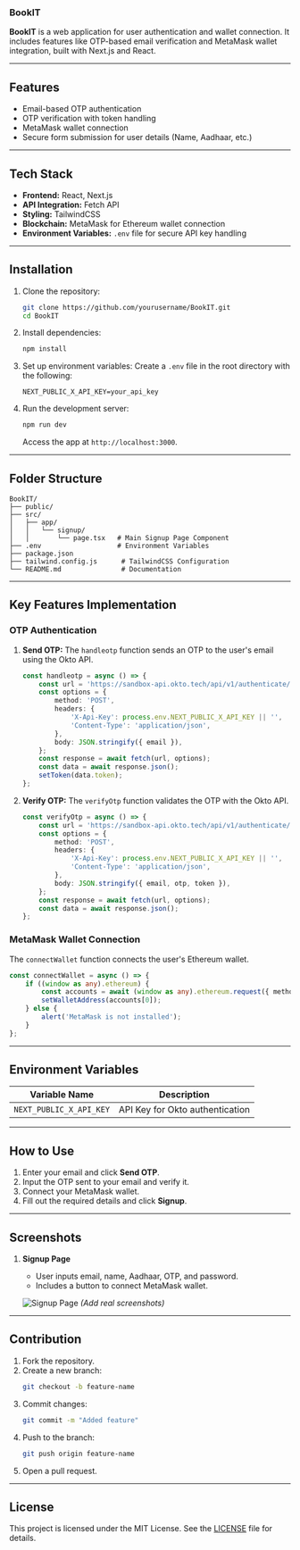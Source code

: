 ### BookIT

**BookIT** is a web application for user authentication and wallet connection. It includes features like OTP-based email verification and MetaMask wallet integration, built with Next.js and React. 

---

## Features
- Email-based OTP authentication
- OTP verification with token handling
- MetaMask wallet connection
- Secure form submission for user details (Name, Aadhaar, etc.)

---

## Tech Stack
- **Frontend:** React, Next.js
- **API Integration:** Fetch API
- **Styling:** TailwindCSS
- **Blockchain:** MetaMask for Ethereum wallet connection
- **Environment Variables:** `.env` file for secure API key handling

---

## Installation

1. Clone the repository:
   ```bash
   git clone https://github.com/yourusername/BookIT.git
   cd BookIT
   ```

2. Install dependencies:
   ```bash
   npm install
   ```

3. Set up environment variables:
   Create a `.env` file in the root directory with the following:
   ```env
   NEXT_PUBLIC_X_API_KEY=your_api_key
   ```

4. Run the development server:
   ```bash
   npm run dev
   ```
   Access the app at `http://localhost:3000`.

---

## Folder Structure
```
BookIT/
├── public/
├── src/
│   ├── app/
│   │   └── signup/
│   │       └── page.tsx   # Main Signup Page Component
├── .env                   # Environment Variables
├── package.json
├── tailwind.config.js      # TailwindCSS Configuration
└── README.md               # Documentation
```

---

## Key Features Implementation

### OTP Authentication

1. **Send OTP:**
   The `handleotp` function sends an OTP to the user's email using the Okto API.
   ```typescript
   const handleotp = async () => {
       const url = 'https://sandbox-api.okto.tech/api/v1/authenticate/email';
       const options = {
           method: 'POST',
           headers: {
               'X-Api-Key': process.env.NEXT_PUBLIC_X_API_KEY || '',
               'Content-Type': 'application/json',
           },
           body: JSON.stringify({ email }),
       };
       const response = await fetch(url, options);
       const data = await response.json();
       setToken(data.token);
   };
   ```

2. **Verify OTP:**
   The `verifyOtp` function validates the OTP with the Okto API.
   ```typescript
   const verifyOtp = async () => {
       const url = 'https://sandbox-api.okto.tech/api/v1/authenticate/email/verify';
       const options = {
           method: 'POST',
           headers: {
               'X-Api-Key': process.env.NEXT_PUBLIC_X_API_KEY || '',
               'Content-Type': 'application/json',
           },
           body: JSON.stringify({ email, otp, token }),
       };
       const response = await fetch(url, options);
       const data = await response.json();
   };
   ```

### MetaMask Wallet Connection

The `connectWallet` function connects the user's Ethereum wallet.
```typescript
const connectWallet = async () => {
    if ((window as any).ethereum) {
        const accounts = await (window as any).ethereum.request({ method: 'eth_requestAccounts' });
        setWalletAddress(accounts[0]);
    } else {
        alert('MetaMask is not installed');
    }
};
```

---

## Environment Variables

| Variable Name         | Description                    |
|-----------------------|--------------------------------|
| `NEXT_PUBLIC_X_API_KEY` | API Key for Okto authentication |

---

## How to Use

1. Enter your email and click **Send OTP**.
2. Input the OTP sent to your email and verify it.
3. Connect your MetaMask wallet.
4. Fill out the required details and click **Signup**.

---

## Screenshots

1. **Signup Page**  
   - User inputs email, name, Aadhaar, OTP, and password.
   - Includes a button to connect MetaMask wallet.
   
   ![Signup Page](https://via.placeholder.com/600x400) *(Add real screenshots)*

---

## Contribution

1. Fork the repository.
2. Create a new branch:
   ```bash
   git checkout -b feature-name
   ```
3. Commit changes:
   ```bash
   git commit -m "Added feature"
   ```
4. Push to the branch:
   ```bash
   git push origin feature-name
   ```
5. Open a pull request.

---

## License
This project is licensed under the MIT License. See the [LICENSE](LICENSE) file for details.